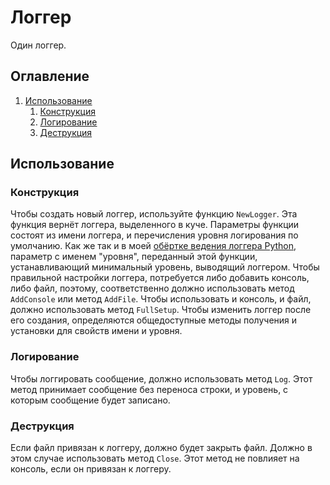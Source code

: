 # Логгер
Один логгер.

## Оглавление
1. [Использование](#использование)
    1. [Конструкция](#конструкция)
    2. [Логирование](#logging)
    3. [Деструкция](#destruction)

## Использование
### Конструкция
Чтобы создать новый логгер, используйте функцию `NewLogger`. Эта функция вернёт логгера, выделенного в куче. Параметры функции состоят из имени логгера, и перечисления уровня логирования по умолчанию. Как же так и в моей [обёртке ведения логгера Python](https://github.com/Polshkrev/Utilities/tree/main/docs/en-UK/globals/log), параметр с именем "уровня", переданный этой функции, устанавливающий минимальный уровень, выводящий логгером. Чтобы правильной настройки логгера, потребуется либо добавить консоль, либо файл, поэтому, соответственно должно использовать метод `AddConsole` или метод `AddFile`. Чтобы использовать и консоль, и файл, должно использовать метод `FullSetup`.
Чтобы изменить логгер после его создания, определяются общедоступные методы получения и установки для свойств имени и уровня.
### Логирование
Чтобы логгировать сообщение, должно использовать метод `Log`. Этот метод принимает сообщение без переноса строки, и уровень, с которым сообщение будет записано.
### Деструкция
Если файл привязан к логгеру, должно будет закрыть файл. Должно в этом случае использовать метод `Close`. Этот метод не повлияет на консоль, если он привязан к логгеру.